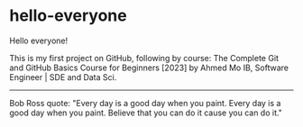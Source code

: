 # hello-everyone
Hello everyone!

This is my first project on GitHub, 
following by course: The Complete Git and GitHub Basics Course for Beginners [2023] by Ahmed Mo IB, Software Engineer | SDE and Data Sci.

***
Bob Ross quote: "Every day is a good day when you paint. Every day is a good day when you paint. Believe that you can do it cause you can do it."

